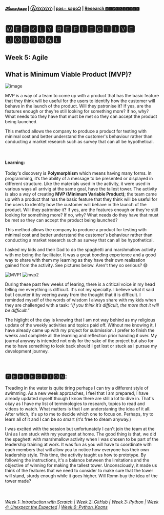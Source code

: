 #### [𝓗𝓸𝓶𝓮𝓹𝓪𝓰𝓮](https://PythITjolly.github.io/)   |  [Ⓐⓑⓞⓤⓣ](https://PythITjolly.github.io/about) | [pǝs∩ sǝpoƆ](https://PythITjolly.github.io/Codes) | [Research 🆁🅴🅿🅾🆂🅸🆃🅾🆁🆈](https://PythITjolly.github.io/journals)

# 🆆🅴🅴🅺🅻🆈 🆁🅴🅵🅻🅴🅲🆃🅸🆅🅴 🅹🅾🆄🆁🅽🅰🅻

## Week 5: Agile

## What is Minimum Viable Product (MVP)?
![image](https://user-images.githubusercontent.com/110364984/187202603-9c153fac-9a00-4f2d-b3f2-204ac092a1e3.png)

MVP is a way of a team to come up with a product that has the basic feature that they think will be useful for the users to identify how the customer will behave in the launch of the product.  Will they patronise it? If yes, are the features enough or they're still looking for something more? If no, why? What needs tdo they have that must be met so they can accept the product being launched.

This method allows the company to produce a product for testing with minimal cost and better understand the customer's behaviour rather than conducting a market research such as survey that can all be hypothetical.

<br>

#### Learning:

Today's discovery is **Polymorphism** which means having many forms.  In programming, it’s the ability of a message to be presented or displayed in different structure. Like the materials used in the activity, it were used in various ways all arrivig at the same goal, have the tallest tower. The activity is also a way of creating **MVP (Minimum Variable Product)**; the team came up with a product that has the basic feature that they think will be useful for the users to identify how the customer will behave in the launch of the product. Will they patronise it? If yes, are the features enough or they're still looking for something more? If no, why? What needs do they have that must be met so they can accept the product being launched?

This method allows the company to produce a product for testing with minimal cost and better understand the customer's behaviour rather than conducting a market research such as survey that can all be hypothetical.

I asked my kids and their Dad to do the spaghetti and marshmallow activity with me being the facilitator.  It was a great bonding experience and a good way to share with them my learning as they have their own realisation gained from the activity.  See pictures below.  Aren't they so serious? 😄

![MVP1](https://user-images.githubusercontent.com/112613788/190293747-28f31db8-eadd-4921-b9f3-652389846a25.jpg)  ![mvp2](https://user-images.githubusercontent.com/112613788/190293785-0c93ce59-dd45-4eec-ba82-4e1b5504f70a.jpg)


During these past few weeks of learing, there is a critical voice in my head telling me everything is difficult. It's not my specialty. I believe what it said but I counter it by veering away from the thought that it is difficult.  I reminded myself of the words of wisdom I always share with my kids when they are challenged with a task: _”If you think it’s difficult, the more that it will be difficult."_

The higlight of the day is knowing that I am not way behind as my religious update of the weekly activities and topics paid off. Without me knowing it, I have already came up with my project for submission.  I prefer to finish the weeks and complete all the learning and reflection prior handing it over.  My journal anyway is intended not only for the sake of the project but also for me to have something to look back should I get lost or stuck as I pursue my development journey.

<br>

## 🆁🅴🅵🅻🅴🅲🆃🅸🅾🅽:

Treading in the water is quite tiring perhaps I can try a different style of swimming. As a new week approaches, I feel that I am prepared, I have already updated myself though I know there are still a lot to dive in.  That's okay as I have my list of terminologies to research, topics to read and videos to watch.  What matters is that I am understaning the idea of it all. After which, it's up to me to decide which one to focus on. Perhaps, try to learn all of it and I can be so smart (it's free to dream anyway.)

I was excited with the session but unfortunately I can't join the team at the Uni as I am stuck with my youngest at home. The good thing is that, we did the spaghetti with marshmallow activity when I was chosen to be part of the leadership training at work.  It was fun as you will have to coordinate with each members that will allow you to notice how everyone has their own leadership style.  This time, the activity taught us how to prototype.  By following the instructions, it's a balance between the limitations and the objective of winning for making the tallest tower.  Unconsciously, it made us think of the features that we need to consider to make sure that the tower will stand, sturdy enough while it goes higher.  Will Romn buy the idea of the tower made?


<br>




###### [Week 1: Introduction with Scratch](PythITjolly.github.io/Week1)   | [Week 2: GitHub](https://PythITjolly.github.io/Week3)   | [Week 3: Python](https://PythITjolly.github.io/Week3)   |  [Week 4: Unexpect the Expected](https://PythITjolly.github.io/Week4)   |   [Week 6: Python_Koans](https://PythITjolly.github.io/Week6)
